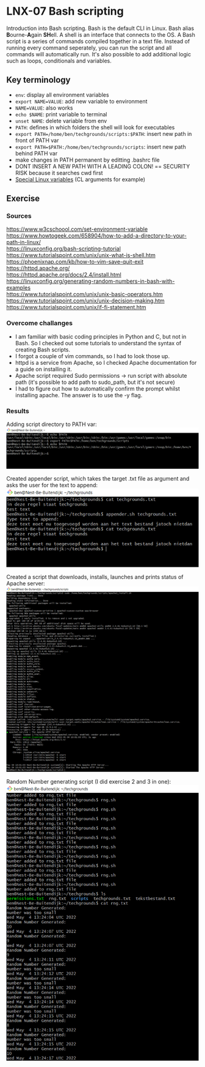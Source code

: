 # LNX-07 Bash scripting
Introduction into Bash scripting. Bash is the default CLI in Linux.
Bash alias **B**ourne-**A**gain **SH**ell.
A shell is an interface that connects to the OS.
A Bash script is a series of commands compiled together in a text file.
Instead of running every command seperately, you can run the script and all commands will automatically run.
It's also possible to add additional logic such as loops, conditionals and variables.

## Key terminology
- `env`: display all environment variables
- `export NAME=VALUE`: add new variable to environment
- `NAME=VALUE`: also works
- `echo $NAME`: print variable to terminal
- `unset NAME`: delete variable from env
- `PATH`: defines in which folders the shell will look for executables
- `export PATH=/home/ben/techgrounds/scripts:$PATH`: insert new path in front of PATH var
- `export PATH=$PATH:/home/ben/techgrounds/scripts`: insert new path behind PATH var
- make changes in PATH permanent by editting .bashrc file
- DONT INSERT A NEW PATH WITH A LEADING COLON! == SECURITY RISK because it searches cwd first
- [Special Linux variables](https://www.tutorialspoint.com/unix/unix-special-variables.htm) (CL arguments for example)


## Exercise
### Sources
https://www.w3cschoool.com/set-environment-variable  
https://www.howtogeek.com/658904/how-to-add-a-directory-to-your-path-in-linux/  
https://linuxconfig.org/bash-scripting-tutorial
https://www.tutorialspoint.com/unix/unix-what-is-shell.htm  
https://phoenixnap.com/kb/how-to-vim-save-quit-exit  
https://httpd.apache.org/  
https://httpd.apache.org/docs/2.4/install.html  
https://linuxconfig.org/generating-random-numbers-in-bash-with-examples  
https://www.tutorialspoint.com/unix/unix-basic-operators.htm  
https://www.tutorialspoint.com/unix/unix-decision-making.htm  
https://www.tutorialspoint.com/unix/if-fi-statement.htm  


### Overcome challanges
- I am familiar with basic coding principles in Python and C, but not in Bash. So I checked out some tutorials to understand the syntax of creating Bash scripts.
- I forgot a couple of vim commands, so I had to look those up.
- httpd is a service from Apache, so I checked Apache documentation for a guide on installing it.
- Apache script required Sudo permissions -> run script with absolute path (it's possible to add path to sudo_path, but it's not secure)
- I had to figure out how to automatically confirm the prompt whilst installing apache. The answer is to use the -y flag.

### Results
Adding script directory to PATH var:  
![LNX-07_1 screenshot](../00_includes/LNX-07_1.png)  
  
Created appender script, which takes the target .txt file as argument and asks the user for the text to append:
![LNX-07_2 screenshot](../00_includes/LNX-07_2.png)  

Created a script that downloads, installs, launches and prints status of Apache server:
![LNX-07_3 screenshot](../00_includes/LNX-07_3.png)  
  
Random Number generating script (I did exercise 2 and 3 in one):  
![LNX-07_4 screenshot](../00_includes/LNX-07_4.png)
